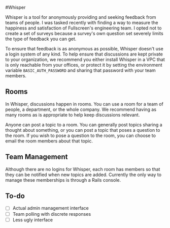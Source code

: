#Whisper

Whisper is a tool for anonymously providing and seeking feedback from teams of people. I was tasked recently with finding a way to measure the happiness and satisfaction of Fullscreen's engineering team. I opted not to create a set of surveys because a survey's own question set severely limits the type of feedback you can get. 

To ensure that feedback is as anonymous as possible, Whisper doesn't use a login system of any kind. To help ensure that discussions are kept private to your organization, we recommend you either install Whisper in a VPC that is only reachable from your offices, or protect it by setting the environment variable `BASIC_AUTH_PASSWORD` and sharing that password with your team members. 

## Rooms

In Whisper, discussions happen in rooms. You can use a room for a team of people, a department, or the whole company. We recommend having as many rooms as is appropriate to help keep discussions relevant. 

Anyone can post a topic to a room. You can generally post topics sharing a thought about something, or you can post a topic that poses a question to the room. If you wish to pose a question to the room, you can choose to email the room members about that topic. 

## Team Management

Although there are no logins for Whisper, each room has members so that they can be notified when new topics are added. Currently the only way to manage these memberships is through a Rails console. 

## To-do

- [ ] Actual admin management interface
- [ ] Team polling with discrete responses
- [ ] Less ugly interface